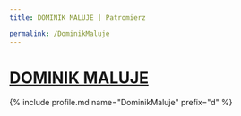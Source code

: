 ```yaml
---
title: DOMINIK MALUJE | Patromierz

permalink: /DominikMaluje
---
```


# [DOMINIK MALUJE](https://patronite.pl/DominikMaluje)

{% include profile.md name="DominikMaluje" prefix="d" %}
